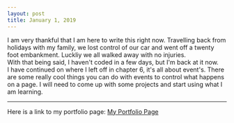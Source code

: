 ```yaml
---
layout: post
title: January 1, 2019
---
```


I am very thankful that I am here to write this right now. Travelling back from holidays with my family, we lost control of our car and went off a twenty foot embankment. Luckliy we all walked away with no injuries. <br>
With that being said, I haven't coded in a few days, but I'm back at it now. <br>
I have continued on where I left off in chapter 6, it's all about event's. There are some really cool things you can do with events to control what happens on a page. I will need to come up with some projects and start using what I am learning. 

---

Here is a link to my portfolio page:
[My Portfolio Page](https://dragon8029.github.io/Portfolio/)




